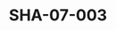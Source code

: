 ---
pid: SHA-07-003
title: SHA-07-003
language: ar
collection: شرحبيل احمد
original_label: 
rights: شرحبيل احمد
location_of_original: شرحبيل احمد
photographer_or_studio: 
scanned_from: photograph 10.6 by 16.8
_date: 7/9/1977
location: الخرطوم، نادي الطيران المدني
description: شرحبيل احمد ومزيع فيصل في حفل تكريم شرحبيل احمد
additional_notes: 
permission_display: 'yes'
on_server: 'no'
on_website: 'no'
permalink: "/archive/ar/sha-07-003.html"
layout: photo-page
---